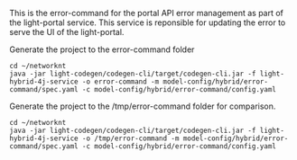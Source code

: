 This is the error-command for the portal API error management as part of the light-portal service. This service is reponsible for updating the error to serve the UI of the light-portal.

Generate the project to the error-command folder

```
cd ~/networknt
java -jar light-codegen/codegen-cli/target/codegen-cli.jar -f light-hybrid-4j-service -o error-command -m model-config/hybrid/error-command/spec.yaml -c model-config/hybrid/error-command/config.yaml
```

Generate the project to the /tmp/error-command folder for comparison. 

```
cd ~/networknt
java -jar light-codegen/codegen-cli/target/codegen-cli.jar -f light-hybrid-4j-service -o /tmp/error-command -m model-config/hybrid/error-command/spec.yaml -c model-config/hybrid/error-command/config.yaml
```

